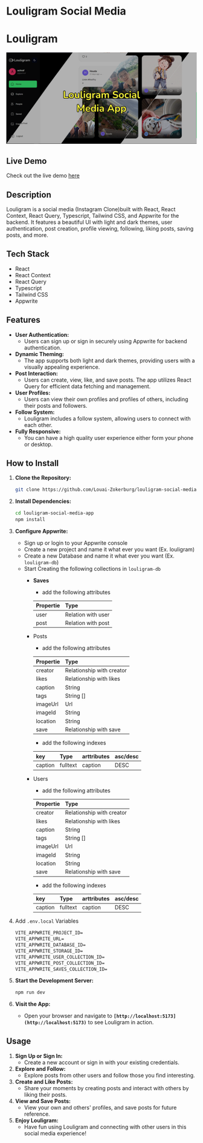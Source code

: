 # Louligram Social Media

# **Louligram**

![stylee one.png](https://github.com/Louai-Zokerburg/louligram-social-media-app/blob/main/public/Cover%20Image.png?raw=true)

## **Live Demo**

Check out the live demo [here](https://louligram-social-media-app.vercel.app) 

## **Description**

Louligram is a social media (Instagram Clone)built with React, React Context, React Query, Typescript, Tailwind CSS, and Appwrite for the backend. It features a beautiful UI with light and dark themes, user authentication, post creation, profile viewing, following, liking posts, saving posts, and more.

## **Tech Stack**

- React
- React Context
- React Query
- Typescript
- Tailwind CSS
- Appwrite

## **Features**

- **User Authentication:**
    - Users can sign up or sign in securely using Appwrite for backend authentication.
- **Dynamic Theming:**
    - The app supports both light and dark themes, providing users with a visually appealing experience.
- **Post Interaction:**
    - Users can create, view, like, and save posts. The app utilizes React Query for efficient data fetching and management.
- **User Profiles:**
    - Users can view their own profiles and profiles of others, including their posts and followers.
- **Follow System:**
    - Louligram includes a follow system, allowing users to connect with each other.
- **Fully Responsive:**
    - You can have a high quality user experience either form your phone or desktop.

## **How to Install**

1. **Clone the Repository:**
    
    ```bash
    git clone https://github.com/Louai-Zokerburg/louligram-social-media-app.git
    ```
    
2. **Install Dependencies:**
    
    ```bash
    cd louligram-social-media-app
    npm install
    ```
    
3. **Configure Appwrite:**
    - Sign up or login to your Appwrite console
    - Create a new project and name it what ever you want (Ex. louligram)
    - Create a new Database and name it what ever you want (Ex. `louligram-db`)
    - Start Creating the following collections in `louligram-db`
        - **Saves**
            - add the following attributes
            
            | Propertie | Type |
            | --- | --- |
            | user | Relation with user |
            | post | Relation with post |
        - Posts
            - add the following attributes
            
            | Propertie | Type |
            | --- | --- |
            | creator | Relationship with creator |
            | likes | Relationship with likes |
            | caption | String |
            | tags | String [] |
            | imageUrl | Url |
            | imageId | String |
            | location | String |
            | save | Relationship with save |
            - add the following indexes
            
            | key | Type | arttributes | asc/desc |
            | --- | --- | --- | --- |
            | caption | fulltext | caption | DESC |
        - Users
            - add the following attributes
            
            | Propertie | Type |
            | --- | --- |
            | creator | Relationship with creator |
            | likes | Relationship with likes |
            | caption | String |
            | tags | String [] |
            | imageUrl | Url |
            | imageId | String |
            | location | String |
            | save | Relationship with save |
            - add the following indexes
            
            | key | Type | arttributes | asc/desc |
            | --- | --- | --- | --- |
            | caption | fulltext | caption | DESC |
4. Add `.env.local` Variables
    
    ```
    VITE_APPWRITE_PROJECT_ID=
    VITE_APPWRITE_URL=
    VITE_APPWRITE_DATABASE_ID=
    VITE_APPWRITE_STORAGE_ID=
    VITE_APPWRITE_USER_COLLECTION_ID=
    VITE_APPWRITE_POST_COLLECTION_ID=
    VITE_APPWRITE_SAVES_COLLECTION_ID=
    ```
    
5. **Start the Development Server:**
    
    ```bash
    npm run dev
    ```
    
6. **Visit the App:**
    - Open your browser and navigate to **`[http://localhost:5173](http://localhost:5173)`** to see Louligram in action.

## **Usage**

1. **Sign Up or Sign In:**
    - Create a new account or sign in with your existing credentials.
2. **Explore and Follow:**
    - Explore posts from other users and follow those you find interesting.
3. **Create and Like Posts:**
    - Share your moments by creating posts and interact with others by liking their posts.
4. **View and Save Posts:**
    - View your own and others' profiles, and save posts for future reference.
5. **Enjoy Louligram:**
    - Have fun using Louligram and connecting with other users in this social media experience!